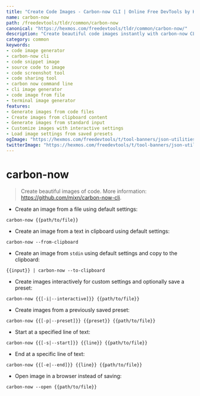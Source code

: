 ```yaml
---
title: "Create Code Images - Carbon-now CLI | Online Free DevTools by Hexmos"
name: carbon-now
path: /freedevtools/tldr/common/carbon-now
canonical: "https://hexmos.com/freedevtools/tldr/common/carbon-now/"
description: "Create beautiful code images instantly with carbon-now CLI. Generate shareable code snippets with syntax highlighting and customizable themes. Free online tool, no registration required."
category: common
keywords:
- code image generator
- carbon-now cli
- code snippet image
- source code to image
- code screenshot tool
- code sharing tool
- carbon now command line
- cli image generator
- code image from file
- terminal image generator
features:
- Generate images from code files
- Create images from clipboard content
- Generate images from standard input
- Customize images with interactive settings
- Load image settings from saved presets
ogImage: "https://hexmos.com/freedevtools/t/tool-banners/json-utilities-banner.png"
twitterImage: "https://hexmos.com/freedevtools/t/tool-banners/json-utilities-banner.png"
---
```


# carbon-now

> Create beautiful images of code.
> More information: <https://github.com/mixn/carbon-now-cli>.

- Create an image from a file using default settings:

`carbon-now {{path/to/file}}`

- Create an image from a text in clipboard using default settings:

`carbon-now --from-clipboard`

- Create an image from `stdin` using default settings and copy to the clipboard:

`{{input}} | carbon-now --to-clipboard`

- Create images interactively for custom settings and optionally save a preset:

`carbon-now {{[-i|--interactive]}} {{path/to/file}}`

- Create images from a previously saved preset:

`carbon-now {{[-p|--preset]}} {{preset}} {{path/to/file}}`

- Start at a specified line of text:

`carbon-now {{[-s|--start]}} {{line}} {{path/to/file}}`

- End at a specific line of text:

`carbon-now {{[-e|--end]}} {{line}} {{path/to/file}}`

- Open image in a browser instead of saving:

`carbon-now --open {{path/to/file}}`
